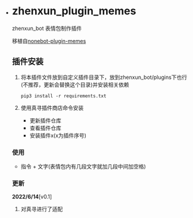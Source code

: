 - # zhenxun_plugin_memes

  zhenxun_bot 表情包制作插件

  移植自[nonebot-plugin-memes](https://github.com/noneplugin/nonebot-plugin-memes)

  ## 插件安装

  1. 将本插件文件放到自定义插件目录下，放到zhenxun_bot/plugins下也行(不推荐，更新会替换这个目录)并安装相关依赖

     ```
     pip3 install -r requirements.txt
     ```
     
  2. 使用真寻插件商店命令安装

     - 更新插件仓库
     - 查看插件仓库
     - 安装插件x(x为插件序号)
  ### 使用
  
  - 指令 + 文字(表情包内有几段文字就加几段中间加空格)
  
  ### 更新
  
  **2022/6/14**[v0.1]
  
  1. 对真寻进行了适配
